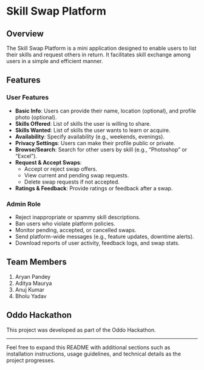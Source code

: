 # Skill Swap Platform

## Overview
The Skill Swap Platform is a mini application designed to enable users to list their skills and request others in return. It facilitates skill exchange among users in a simple and efficient manner.

## Features

### User Features
- **Basic Info**: Users can provide their name, location (optional), and profile photo (optional).
- **Skills Offered**: List of skills the user is willing to share.
- **Skills Wanted**: List of skills the user wants to learn or acquire.
- **Availability**: Specify availability (e.g., weekends, evenings).
- **Privacy Settings**: Users can make their profile public or private.
- **Browse/Search**: Search for other users by skill (e.g., “Photoshop” or “Excel”).
- **Request & Accept Swaps**:
  - Accept or reject swap offers.
  - View current and pending swap requests.
  - Delete swap requests if not accepted.
- **Ratings & Feedback**: Provide ratings or feedback after a swap.

### Admin Role
- Reject inappropriate or spammy skill descriptions.
- Ban users who violate platform policies.
- Monitor pending, accepted, or cancelled swaps.
- Send platform-wide messages (e.g., feature updates, downtime alerts).
- Download reports of user activity, feedback logs, and swap stats.

## Team Members
1. Aryan Pandey  
2. Aditya Maurya  
3. Anuj Kumar  
4. Bholu Yadav  

## Oddo Hackathon
This project was developed as part of the Oddo Hackathon.

---
Feel free to expand this README with additional sections such as installation instructions, usage guidelines, and technical details as the project progresses.